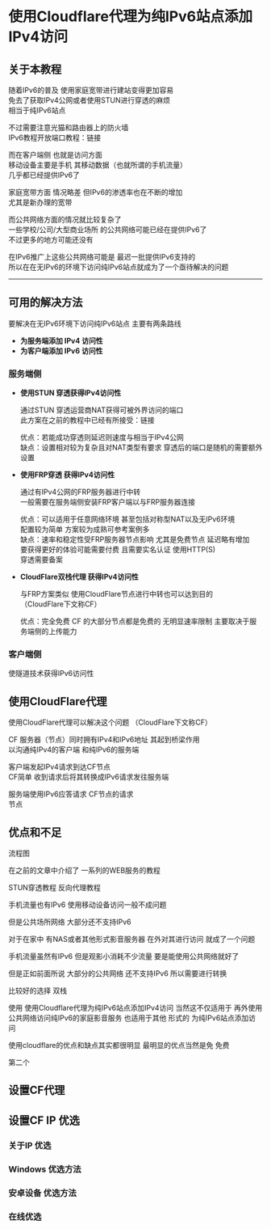 # 使用Cloudflare代理为纯IPv6站点添加IPv4访问


## 关于本教程

随着IPv6的普及 使用家庭宽带进行建站变得更加容易  
免去了获取IPv4公网或者使用STUN进行穿透的麻烦   
相当于纯IPv6站点   

不过需要注意光猫和路由器上的防火墙  
IPv6教程开放端口教程：链接  

而在客户端侧 也就是访问方面  
移动设备主要是手机 其移动数据（也就所谓的手机流量）  
几乎都已经提供IPv6了  

家庭宽带方面 情况略差 但IPv6的渗透率也在不断的增加  
尤其是新办理的宽带  

而公共网络方面的情况就比较复杂了  
一些学校/公司/大型商业场所 的公共网络可能已经在提供IPv6了  
不过更多的地方可能还没有   

在IPv6推广上这些公共网络可能是 最迟一批提供IPv6支持的  
所以在在无IPv6的环境下访问纯IPv6站点就成为了一个亟待解决的问题  

---

## 可用的解决方法

要解决在无IPv6环境下访问纯IPv6站点 主要有两条路线  

* **为服务端添加 IPv4 访问性**  
* **为客户端添加 IPv6 访问性**  

### 服务端侧

* **使用STUN 穿透获得IPv4访问性**  

  通过STUN 穿透运营商NAT获得可被外界访问的端口  
  此方案在之前的教程中已经有所接受：链接  

  优点：若能成功穿透则延迟则速度与相当于IPv4公网  
  缺点：设置相对较为复杂且对NAT类型有要求 穿透后的端口是随机的需要额外设置  


* **使用FRP穿透 获得IPv4访问性**  

  通过有IPv4公网的FRP服务器进行中转  
  一般需要在服务端侧安装FRP客户端以与FRP服务器连接  

  优点：可以适用于任意网络环境 甚至包括对称型NAT以及无IPv6环境  
        配置较为简单 方案较为成熟可参考案例多  
  缺点：速率和稳定性受FRP服务器节点影响 尤其是免费节点 延迟略有增加  
        要获得更好的体验可能需要付费 且需要实名认证 使用HTTP(S)  
        穿透需要备案  

* **CloudFlare双栈代理 获得IPv4访问性**  

  与FRP方案类似 使用CloudFlare节点进行中转也可以达到目的  
  （CloudFlare下文称CF）
 
  优点：完全免费 CF 的大部分节点都是免费的
        无明显速率限制 主要取决于服务端侧的上传能力


### 客户端侧

使隧道技术获得IPv6访问性




## 使用CloudFlare代理

使用CloudFlare代理可以解决这个问题 （CloudFlare下文称CF）  

CF 服务器（节点）同时拥有IPv4和IPv6地址 其起到桥梁作用   
以沟通纯IPv4的客户端 和纯IPv6的服务端  

客户端发起IPv4请求到达CF节点   
CF简单 收到请求后将其转换成IPv6请求发往服务端  

服务端使用IPv6应答请求 CF节点的请求   
节点



## 优点和不足


流程图


在之前的文章中介绍了 一系列的WEB服务的教程

STUN穿透教程 反向代理教程



手机流量也有IPv6 使用移动设备访问一般不成问题


但是公共场所网络 大部分还不支持IPv6

对于在家中 有NAS或者其他形式影音服务器
在外对其进行访问 就成了一个问题

手机流量虽然有IPv6 但是观影小消耗不少流量
要是能使用公共网络就好了

但是正如前面所说 大部分的公共网络 还不支持IPv6
所以需要进行转换

比较好的选择 双栈

使用 使用Cloudflare代理为纯IPv6站点添加IPv4访问
当然这不仅适用于 再外使用公共网络访问纯IPv6的家庭影音服务
也适用于其他 形式的 为纯IPv6站点添加访问




使用cloudflare的优点和缺点其实都很明显 
最明显的优点当然是免 免费

第二个

## 设置CF代理


## 设置CF IP 优选

### 关于IP 优选

### Windows 优选方法

### 安卓设备 优选方法

### 在线优选












